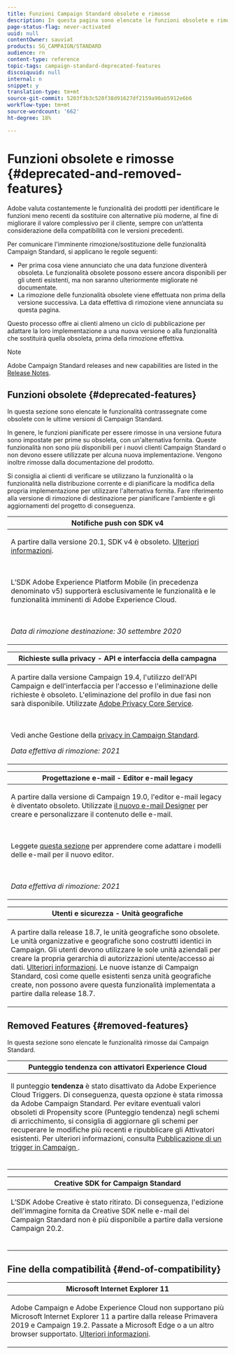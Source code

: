 ```yaml
---
title: Funzioni Campaign Standard obsolete e rimosse
description: In questa pagina sono elencate le funzioni obsolete e rimosse di  Adobe Campaign Standard.
page-status-flag: never-activated
uuid: null
contentOwner: sauviat
products: SG_CAMPAIGN/STANDARD
audience: rn
content-type: reference
topic-tags: campaign-standard-deprecated-features
discoiquuid: null
internal: n
snippet: y
translation-type: tm+mt
source-git-commit: 5203f3b3c520f38d91627df2159a90ab5912e6b6
workflow-type: tm+mt
source-wordcount: '662'
ht-degree: 18%

---
```



# Funzioni obsolete e rimosse {#deprecated-and-removed-features}

Adobe valuta costantemente le funzionalità dei prodotti per identificare le funzioni meno recenti da sostituire con alternative più moderne, al fine di migliorare il valore complessivo per il cliente, sempre con un’attenta considerazione della compatibilità con le versioni precedenti.

Per comunicare l&#39;imminente rimozione/sostituzione delle funzionalità Campaign Standard, si applicano le regole seguenti:

* Per prima cosa viene annunciato che una data funzione diventerà obsoleta. Le funzionalità obsolete possono essere ancora disponibili per gli utenti esistenti, ma non saranno ulteriormente migliorate né documentate.
* La rimozione delle funzionalità obsolete viene effettuata non prima della versione successiva. La data effettiva di rimozione viene annunciata su questa pagina.

Questo processo offre ai clienti almeno un ciclo di pubblicazione per adattare la loro implementazione a una nuova versione o alla funzionalità che sostituirà quella obsoleta, prima della rimozione effettiva.

>[!NOTE]
>Adobe Campaign Standard releases and new capabilities are listed in the [Release Notes](../../rn/using/release-notes.md).


## Funzioni obsolete {#deprecated-features}

In questa sezione sono elencate le funzionalità contrassegnate come obsolete con le ultime versioni di Campaign Standard.

In genere, le funzioni pianificate per essere rimosse in una versione futura sono impostate per prime su obsoleta, con un&#39;alternativa fornita. Queste funzionalità non sono più disponibili per i nuovi clienti Campaign Standard o non devono essere utilizzate per alcuna nuova implementazione. Vengono inoltre rimosse dalla documentazione del prodotto.

Si consiglia ai clienti di verificare se utilizzano la funzionalità o la funzionalità nella distribuzione corrente e di pianificare la modifica della propria implementazione per utilizzare l&#39;alternativa fornita. Fare riferimento alla versione di rimozione di destinazione per pianificare l&#39;ambiente e gli aggiornamenti del progetto di conseguenza.

<table> 
 <thead> 
  <tr> 
   <th> <strong>Notifiche push con SDK v4</strong><br /> </th> 
  </tr> 
 </thead> 
 <tbody> 
  <tr> 
   <td> <p> A partire dalla versione 20.1, SDK v4 è obsoleto. <a href="https://aep-sdks.gitbook.io/docs/version-4-sdk-end-of-support-faq">Ulteriori informazioni</a>.</p><br/>
   <p>L’SDK <a href="https://aep-sdks.gitbook.io/docs/"></a> Adobe Experience Platform Mobile (in precedenza denominato v5) supporterà esclusivamente le funzionalità e le funzionalità imminenti di Adobe Experience Cloud.</p></br>
     <p>
     <em>Data di rimozione destinazione: 30 settembre 2020</em></p>
     </td> 
  </tr> 
 </tbody> 
</table>
<table> 
 <thead> 
  <tr> 
   <th> <strong>Richieste sulla privacy - API e interfaccia della campagna</strong><br /> </th> 
  </tr> 
 </thead> 
 <tbody> 
  <tr> 
   <td> <p>A partire dalla versione Campaign 19.4, l'utilizzo dell'API Campaign e dell'interfaccia per l'accesso e l'eliminazione delle richieste è obsoleto. L'eliminazione del profilo in due fasi non sarà disponibile. Utilizzate <a href="https://www.adobe.io/apis/experiencecloud/gdpr.html">Adobe Privacy Core Service</a>.</p></br>
   <p>Vedi anche Gestione della <a href="https://helpx.adobe.com/campaign/kb/acs-privacy.html">privacy in Campaign Standard</a>.</p>
  <p> 
  <em>Data effettiva di rimozione: 2021</em></p>
   </td> 
  </tr> 
 </tbody> 
</table>

<table> 
 <thead> 
  <tr> 
   <th> <strong>Progettazione e-mail - Editor e-mail legacy</strong><br /> </th> 
  </tr> 
 </thead> 
 <tbody> 
  <tr> 
   <td> <p>A partire dalla versione di Campaign 19.0, l'editor e-mail legacy è diventato obsoleto. Utilizzate <a href="https://docs.adobe.com/content/help/en/campaign-standard/using/designing-content/designing-content-in-adobe-campaign.html">il nuovo e-mail Designer</a> per creare e personalizzare il contenuto delle e-mail. </p></br>
   <p>Leggete <a href="https://docs.adobe.com/content/help/en/campaign-standard/using/designing-content/building-email-content/using-existing-content.html">questa sezione</a> per apprendere come adattare i modelli delle e-mail per il nuovo editor.</p></br>
  <p> 
  <em>Data effettiva di rimozione: 2021</em></p>
   </td> 
  </tr> 
 </tbody> 
</table>

<table> 
 <thead> 
  <tr> 
   <th> <strong>Utenti e sicurezza - Unità geografiche</strong><br /> </th> 
  </tr> 
 </thead> 
 <tbody> 
  <tr> 
   <td> <p>A partire dalla release 18.7, le unità geografiche sono obsolete. Le unità organizzative e geografiche sono costrutti identici in Campaign. Gli utenti devono utilizzare le sole unità aziendali per creare la propria gerarchia di autorizzazioni utente/accesso ai dati. <a href="https://helpx.adobe.com/campaign/standard/administration/using/organizational-units.html">Ulteriori informazioni</a>. Le nuove istanze di Campaign Standard, così come quelle esistenti senza unità geografiche create, non possono avere questa funzionalità implementata a partire dalla release 18.7.</p>
   </td> 
  </tr> 
 </tbody> 
</table>

## Removed Features {#removed-features}

In questa sezione sono elencate le funzionalità rimosse dai Campaign Standard.

<table> 
 <thead> 
  <tr> 
   <th> <strong>Punteggio tendenza con attivatori  Experience Cloud</strong><br /> </th> 
  </tr> 
 </thead> 
 <tbody> 
  <tr> 
   <td> <p>Il punteggio <b>tendenza</b> è stato disattivato da Adobe Experience Cloud Triggers. Di conseguenza, questa opzione è stata rimossa da  Adobe Campaign Standard. Per evitare eventuali valori obsoleti di Propensity score (Punteggio tendenza) negli schemi di arricchimento, si consiglia di aggiornare gli schemi per recuperare le modifiche più recenti e ripubblicare gli Attivatori esistenti. Per ulteriori informazioni, consulta <a href="https://docs.adobe.com/content/help/en/campaign-standard/using/integrating-with-adobe-cloud/working-with-campaign-and-triggers/using-triggers-in-campaign.html#publishing-trigger-in-campaign"> Pubblicazione di un trigger in Campaign </a>.
</p></br>
   </td> 
  </tr> 
 </tbody> 
</table>

<table> 
 <thead> 
  <tr> 
   <th> <strong>Creative SDK for Campaign Standard</strong><br /> </th> 
  </tr> 
 </thead> 
 <tbody> 
  <tr> 
   <td> <p>L’SDK Adobe Creative è stato ritirato. Di conseguenza, l'edizione dell'immagine fornita da Creative SDK nelle e-mail dei Campaign Standard non è più disponibile a partire dalla versione Campaign 20.2.</p></br>
   </td> 
  </tr> 
 </tbody> 
</table>

## Fine della compatibilità {#end-of-compatibility}

<table> 
 <thead> 
  <tr> 
   <th> <strong>Microsoft Internet Explorer 11</strong><br /> </th> 
  </tr> 
 </thead> 
 <tbody> 
  <tr> 
   <td> <p> Adobe Campaign e Adobe Experience Cloud non supportano più Microsoft Internet Explorer 11 a partire dalla release Primavera 2019 e Campaign 19.2. Passate a Microsoft Edge o a un altro browser supportato. <a href="https://docs.adobe.com/content/help/en/campaign-standard/using/administrating/about-configuration-guidelines.html#compatible-browsers">Ulteriori informazioni</a>.</p>
   </td> 
  </tr> 
 </tbody> 
</table>
